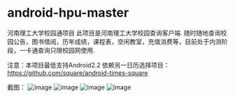 # android-hpu-master
河南理工大学校园通项目
此项目是河南理工大学校园查询客户端.
随时随地查询校园公告，图书借阅，历年成绩，课程表，空闲教室，充值消费等，目前处于内测阶段，一卡通查询只限校园网使用.

注意：本项目最低支持Android2.2
       依赖另一日历选择项目：https://github.com/square/android-times-square
       
截图：
![image](https://github.com/ileelay/android-hpu-master/blob/master/Screenshot_2014-12-29-09-25-19.png)
![image](https://github.com/ileelay/android-hpu-master/blob/master/Screenshot_2014-12-29-09-25-50.png)
![image](https://github.com/ileelay/android-hpu-master/blob/master/Screenshot_2014-12-29-09-26-18.png)
![image](https://github.com/ileelay/android-hpu-master/blob/master/Screenshot_2014-12-29-09-26-50.png)


